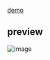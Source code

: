 [demo](https://marouf-0082.github.io/video-player1/)

## preview
![image](https://github.com/user-attachments/assets/f7a019a7-fd15-476d-95f3-5552aae0d341)


